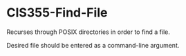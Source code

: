 # CIS355-Find-File
Recurses through POSIX directories in order to find a file.

Desired file should be entered as a command-line argument.
